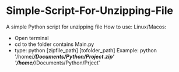# Simple-Script-For-Unzipping-File
A simple Python script for unzipping file
How to use:
Linux/Macos:
- Open terminal
- cd to the folder contains Main.py
- type: python [zipfile_path] [tofolder_path]
Example: python '/home/***/Documents/Python/Project.zip' '/home/***/Documents/Python/Prject'
